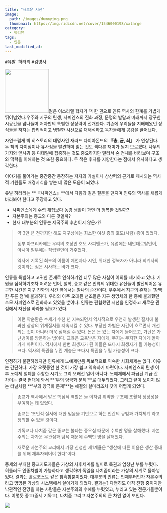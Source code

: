 ```yaml
---
title: "새로운 시선"
image: 
  path: /images/dummyimg.png
  thumbnail: https://img.ridicdn.net/cover/1546000198/xxlarge
category:
  - 책리뷰
tags:
  - 인문
last_modified_at:
---
```


<kbd>#유발 하라리</kbd> <kbd>#김영사</kbd> 

<img src="https://img.ridicdn.net/cover/1546000198/xxlarge" style="width: 140px" class="align-left" alt=""/>젊은 이스라엘 학자가 책 한 권으로 인류 역사의 한계를 가볍게 뛰어넘었다.우주와 지구의 탄생, 사피엔스의 진화 과정, 문명의 발달과 미래까지 장구한 시공간을 넘나들며 저자만의 특별한 상상력이 전개한다. 기존에 우리들을 지배해왔던 상식들을 저자는 합리적이고 냉철한 시선으로 재해석하고 독자들에게 공감을 끌어낸다. 

자연스럽게 빅 히스토리의 대명사인 재러드 다이아몬드의 **『총, 균, 쇠』** 가 연상된다. 두 책의 차이점이나 유사점을 발견하며 읽는 것도 색다른 재미가 될지 모르겠다. 나무의 가지와 잎사귀 등 디테일에 집중하는 것도 중요하지만 멀리서 숲 전체를 바라보며 구조와  맥락을 이해하는 것 또한 중요하다. 두 책은 후자를 지향한다는 점에서 유사하다고 생각한다. 

이야기를 풀어가는 중간중간 등장하는 저자의 가설이나 상상력의 근거로 제시되는 역사적 기원들도 배경지식을 쌓는 데 많은 도움이 되었다.

유발 하라리는 **『사피엔스』**에서 다음과 같은 질문을 던지며 인류의 역사를 새롭게 바라봐야 한다고 주장하고 있다.

- 사피엔스에게 수렵 채집보다 농경 생활이 과연 더 행복한 것일까?
- 자본주의는 종교와 다른 것일까?
- 현재 대부분의 인류는 제국주의 후손이지 않은가?

> 약 3만 년 전까지만 해도 지구상에는 최소한 여섯 종의 호모(사람) 종이 있었다.
>
> 동부 아프리카에는 우리의 조상인 호모 사피엔스가, 유럽에는 네안데르탈인이, 아시아 일부에는 직립원인이 거주했다.
>
> 역사에 기록된 최초의 이름이 예언자나 시인, 위대한 정복자가 아니라 회계사의 것이라는 점은 시사하는 바가 크다.

인류를 특별하고 고귀한 존재로 인식하기엔 너무 많은 사실이 이의를 제기하고 있다. 기원을 짐작하기조차 어려운 언어, 철학, 종교 같은 인류의 위대한 유산들이 발전되어온 유구한 시간은 지구 진화의 시간 앞에서는 찰나의 순간이다. 우주에서 지구의 존재는 '창백한 푸른 점'에 불과하다. 우리의 아주 오래된 선조들은 지구 생명체의 한 종에 불과했던 호모 사피엔스로 진화하고 있었을 뿐이다. 인류는 편협했던 시선을 인정하고 새로운 관점에서 자신을 바라볼 필요가 있다.

> 이런 악순환은 수세기 수천 년 지속되면서 역사적으로 우연히 발생한 질서에 불과한 상상의 위계질서를 지속시킬 수 있다. 부당한 차별은 시간이 흐르면서 개선되는 것이 아니라 더욱 심해질 수 있다. 돈은 돈 있는 자에게 들어오고, 가난은 가난뱅이를 방문하는 법이다. 교육은 교육받은 자에게, 무지는 무지한 자에게 돌아가게 마련이다. 역사에서 한번 희생자가 된 이들은 또다시 희생자가 될 가능성이 크다. 역사의 특권을 누린 계층은 또다시 특권을 누릴 가능성이 크다.

인정하기 불편하겠지만 인류에게 노예제만큼 독보적으로 익숙한 사회체제는 없다. 이유는 간단하다. 가장 오랫동안 한 것이 가장 쉽고 익숙하기 마련이다. 사피엔스의 탄생 이후 노예제 철폐를 주창한 시기도 그리 오래전 일이 아니다. 노예제에서 파급된 계급 간 차이는 결국 현대에 와서 **'부의 양극화 문제'**로 대두되었다. 그리고 끝이 보이지 않는 터널처럼 **'부의 양극화 문제'**는 해결의 실마리조차 찾기 어렵게 되었다.

> 종교가 역사에서 맡은 핵심적 역할은 늘 이처럼 취약한 구조에 초월적 정당성을 부여하는 데 있었다.
>
> 종교는 ‘초인적 질서에 대한 믿음을 기반으로 하는 인간의 규범과 가치체계’라고 정의할 수 있을 것이다.
>
> 기독교나 나치즘 같은 종교는 불타는 증오심 때문에 수백만 명을 살해했다. 자본주의는 차가운 무관심과 탐욕 때문에 수백만 명을 살해했다.
>
> 새로운 자본주의 교리에서 가장 신성한 제1계율은 “생산에 따른 이윤은 생산 증대를 위해 재투자되어야 한다”이다.

중세의 부패한 종교지도자들은 가상의 사후세계를 빌미로 특권과 엄청난 부를 누렸다. 히틀러도 인종차별이 가능하다고 생각하며 독일을 나치즘이라는 가상의 세계로 몰아넣었다. 결과는 홀로코스트 같은 참혹함뿐이었다. 대부분의 인류는 언제부터인가 자본주의라고 명명된 가상의 시스템에서 살아가게 되었다. 결과는? 다행히도 아직 진행 중이지만 낙관적인 전망을 하는 사람들은 자본주의의 수혜를 누렸었고, 누리고 있는 전문가들뿐이다. 이렇듯 종교(중세 기독교), 나치즘 그리고 자본주의의 큰 차인 없어 보인다.

![](https://tva1.sinaimg.cn/large/006tNbRwgy1gb1b6hbqicj317m0u0npd.jpg)

